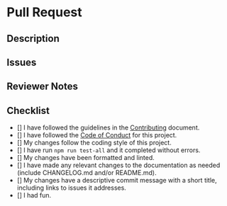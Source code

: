 <!---

Thank you for contributing to GCode Reference! :)

Before you submit, please read the following:

Search open/closed issues before submitting. Someone may have pushed the same code before.

Provide a clear & concise title in the field above.

- Please create an issue _before_ creating a Pull Request

-->

# Pull Request

## Description

<!--
Please include a summary of the changes and which issue or issues it will address. Please also include context and reasoning for pull request.
-->

## Issues

<!--

    * List and link any relevant issues here.

-->

## Reviewer Notes

<!--

    Provide any notes for reviewers to help them provide feedback or testing.

-->

## Checklist

<!-- Please check off the following -->

- [] I have followed the guidelines in the [Contributing](https://github.com/appliedengdesign/gcode-reference/blob/main/CONTRIBUTING.md) document.
- [] I have followed the [Code of Conduct](https://github.com/appliedengdesign/gcode-reference/blob/main/CODE_OF_CONDUCT.md) for this project.
- [] My changes follow the coding style of this project.
- [] I have run `npm run test-all` and it completed without errors.
- [] My changes have been formatted and linted.
- [] I have made any relevant changes to the documentation as needed (include CHANGELOG.md and/or README.md).
- [] My changes have a descriptive commit message with a short title, including links to issues it addresses.
- [] I had fun.
